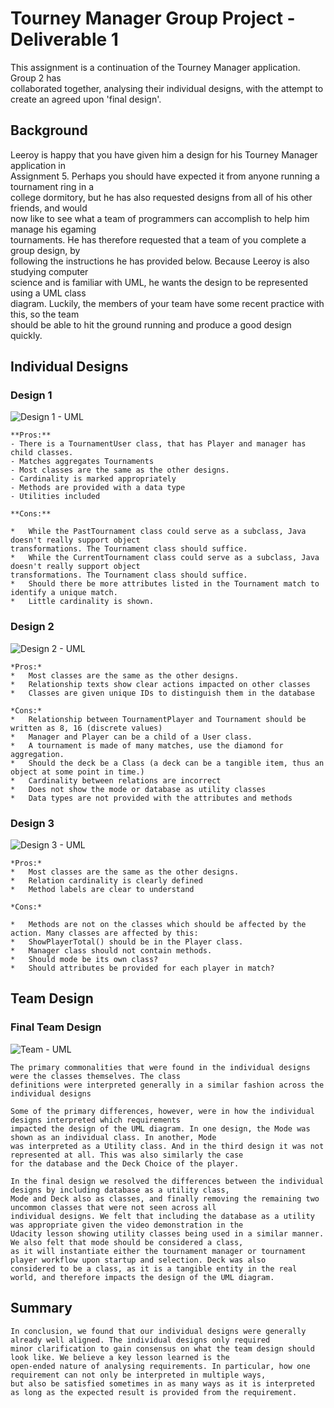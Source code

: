 # Tourney Manager Group Project - Deliverable 1

This assignment is a continuation of the Tourney Manager application. Group 2 has    
collaborated together, analysing their individual designs, with the attempt to   
create an agreed upon 'final design'. 

## Background

Leeroy is happy that you have given him a design for his Tourney Manager application in   
Assignment 5. Perhaps you should have expected it from anyone running a tournament ring in a   
college dormitory, but he has also requested designs from all of his other friends, and would   
now like to see what a team of programmers can accomplish to help him manage his egaming   
tournaments. He has therefore requested that a team of you complete a group design, by   
following the instructions he has provided below. Because Leeroy is also studying computer   
science and is familiar with UML, he wants the design to be represented using a UML class   
diagram. Luckily, the members of your team have some recent practice with this, so the team   
should be able to hit the ground running and produce a good design quickly.

## Individual Designs

### Design 1

![Design 1 - UML](https://www.dropbox.com/s/v7ch5oyitni33xg/design1.png?raw=1)

```
**Pros:**
- There is a TournamentUser class, that has Player and manager has child classes.
- Matches aggregates Tournaments
- Most classes are the same as the other designs.
- Cardinality is marked appropriately 
- Methods are provided with a data type
- Utilities included

**Cons:**

*   While the PastTournament class could serve as a subclass, Java doesn't really support object    
transformations. The Tournament class should suffice.
*   While the CurrentTournament class could serve as a subclass, Java doesn't really support object    
transformations. The Tournament class should suffice.
*   Should there be more attributes listed in the Tournament match to identify a unique match.
*   Little cardinality is shown.
```

### Design 2

![Design 2 - UML](https://www.dropbox.com/s/h5bc55lnnfbza4g/design2.png?raw=1)

```
*Pros:*
*   Most classes are the same as the other designs.
*   Relationship texts show clear actions impacted on other classes
*   Classes are given unique IDs to distinguish them in the database 

*Cons:*
*   Relationship between TournamentPlayer and Tournament should be written as 8, 16 (discrete values)
*   Manager and Player can be a child of a User class.
*   A tournament is made of many matches, use the diamond for aggregation.
*   Should the deck be a Class (a deck can be a tangible item, thus an object at some point in time.)
*   Cardinality between relations are incorrect
*   Does not show the mode or database as utility classes 
*   Data types are not provided with the attributes and methods
```

### Design 3

![Design 3 - UML](https://www.dropbox.com/s/zewlo061newxpa1/design3.png?raw=1)

```
*Pros:*
*   Most classes are the same as the other designs.
*   Relation cardinality is clearly defined
*   Method labels are clear to understand

*Cons:*

*   Methods are not on the classes which should be affected by the action. Many classes are affected by this:
*   ShowPlayerTotal() should be in the Player class.
*   Manager class should not contain methods.
*   Should mode be its own class? 
*   Should attributes be provided for each player in match? 

```
## Team Design

### Final Team Design

![Team - UML](https://www.dropbox.com/s/k5rwcz5ltuswyra/team.png?raw=1)

```
The primary commonalities that were found in the individual designs were the classes themselves. The class    
definitions were interpreted generally in a similar fashion across the individual designs

Some of the primary differences, however, were in how the individual designs interpreted which requirements    
impacted the design of the UML diagram. In one design, the Mode was shown as an individual class. In another, Mode    
was interpreted as a Utility class. And in the third design it was not represented at all. This was also similarly the case    
for the database and the Deck Choice of the player. 

In the final design we resolved the differences between the individual designs by including database as a utility class,    
Mode and Deck also as classes, and finally removing the remaining two uncommon classes that were not seen across all    
individual designs. We felt that including the database as a utility was appropriate given the video demonstration in the    
Udacity lesson showing utility classes being used in a similar manner. We also felt that mode should be considered a class,    
as it will instantiate either the tournament manager or tournament player workflow upon startup and selection. Deck was also    
considered to be a class, as it is a tangible entity in the real world, and therefore impacts the design of the UML diagram. 
```

## Summary
```
In conclusion, we found that our individual designs were generally already well aligned. The individual designs only required    
minor clarification to gain consensus on what the team design should look like. We believe a key lesson learned is the    
open-ended nature of analysing requirements. In particular, how one requirement can not only be interpreted in multiple ways,    
but also be satisfied sometimes in as many ways as it is interpreted as long as the expected result is provided from the requirement.  
```
